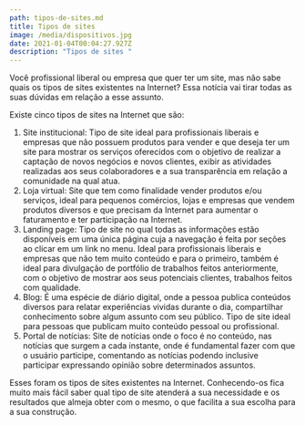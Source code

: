 ```yaml
---
path: tipos-de-sites.md
title: Tipos de sites
image: /media/dispositivos.jpg
date: 2021-01-04T00:04:27.927Z
description: "Tipos de sites "
---
```

Você profissional liberal ou empresa que quer ter um site, mas não sabe quais os tipos de sites existentes na Internet? Essa notícia vai tirar todas as suas dúvidas em relação a esse assunto.

Existe cinco tipos de sites na Internet que são:

1. Site institucional: Tipo de site ideal para profissionais liberais e empresas que não possuem produtos para vender e que deseja ter um site para mostrar os serviços oferecidos com o objetivo de realizar a captação de novos negócios e novos clientes, exibir as atividades realizadas aos seus colaboradores e a sua transparência em relação a comunidade na qual atua.
2. Loja virtual: Site que tem como finalidade vender produtos e/ou serviços, ideal para pequenos comércios, lojas e empresas que vendem produtos diversos e que precisam da Internet para aumentar o faturamento e ter participação na Internet.
3. Landing page: Tipo de site no qual todas as informações estão disponíveis em uma única página cuja a navegação é feita por seções ao clicar em um link no menu. Ideal para profissionais liberais e empresas que não tem muito conteúdo e para o primeiro, também é ideal para divulgação de portfólio de trabalhos feitos anteriormente, com o objetivo de mostrar aos seus potenciais clientes, trabalhos feitos com qualidade.
4. Blog: É uma espécie de diário digital, onde a pessoa publica conteúdos diversos para relatar experiências vividas durante o dia, compartilhar conhecimento sobre algum assunto com seu público. Tipo de site ideal para pessoas que publicam muito conteúdo pessoal ou profissional.
5. Portal de notícias: Site de notícias onde o foco é no conteúdo, nas notícias que surgem a cada instante, onde é fundamental fazer com que o usuário participe, comentando as notícias podendo inclusive participar expressando opinião sobre determinados assuntos.

Esses foram os tipos de sites existentes na Internet. Conhecendo-os fica muito mais fácil saber qual tipo de site atenderá a sua necessidade e os resultados que almeja obter com o mesmo, o que facilita a sua escolha para a sua construção.